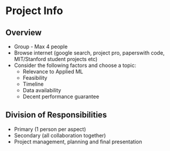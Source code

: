 # Project Info

## Overview

- Group - Max 4 people
- Browse internet (google search, project pro, paperswith code, MIT/Stanford student projects etc) 
- Consider the following factors and choose a topic:
  - Relevance to Applied ML
  - Feasibility
  - Timeline
  - Data availability
  - Decent performance guarantee

## Division of Responsibilities

- Primary (1 person per aspect)
- Secondary (all collaboration together)
- Project management, planning and final presentation
